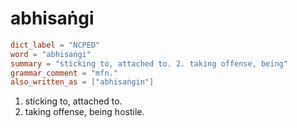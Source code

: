 # abhisaṅgi

``` toml
dict_label = "NCPED"
word = "abhisaṅgi"
summary = "sticking to, attached to. 2. taking offense, being"
grammar_comment = "mfn."
also_written_as = ["abhisaṅgin"]
```

1. sticking to, attached to.
2. taking offense, being hostile.

